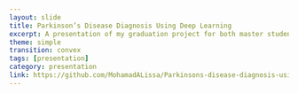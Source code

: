 ```yaml
---
layout: slide
title: Parkinson’s Disease Diagnosis Using Deep Learning
excerpt: A presentation of my graduation project for both master students at Heriot-Watt University and my research team at Edinburgh Napier University.
theme: simple
transition: convex
tags: [presentation]
category: presentation
link: https://github.com/MohamadALissa/Parkinsons-disease-diagnosis-using-deep-learning/blob/master/Presentation.pdf
---
```





